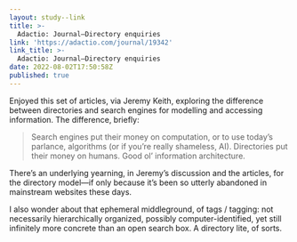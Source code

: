 ```yaml
---
layout: study--link
title: >-
  Adactio: Journal—Directory enquiries
link: 'https://adactio.com/journal/19342'
link_title: >-
  Adactio: Journal—Directory enquiries
date: 2022-08-02T17:50:58Z
published: true
---
```

Enjoyed this set of articles, via Jeremy Keith, exploring the difference between directories and search engines for modelling and accessing information. The difference, briefly:

> Search engines put their money on computation, or to use today’s parlance, algorithms (or if you’re really shameless, AI). Directories put their money on humans. Good ol’ information architecture.

There’s an underlying yearning, in Jeremy’s discussion and the articles, for the directory model—if only because it’s been so utterly abandoned in mainstream websites these days.

I also wonder about that ephemeral middleground, of tags / tagging: not necessarily hierarchically organized, possibly computer-identified, yet still infinitely more concrete than an open search box. A directory lite, of sorts.
